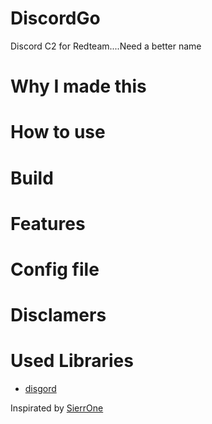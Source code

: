# DiscordGo
Discord C2 for Redteam....Need a better name

# Why I made this

# How to use

# Build

# Features

# Config file

# Disclamers

# Used Libraries
* [disgord](https://github.com/andersfylling/disgord)

Inspirated by [SierrOne](https://github.com/berkgokel/SierraOne)